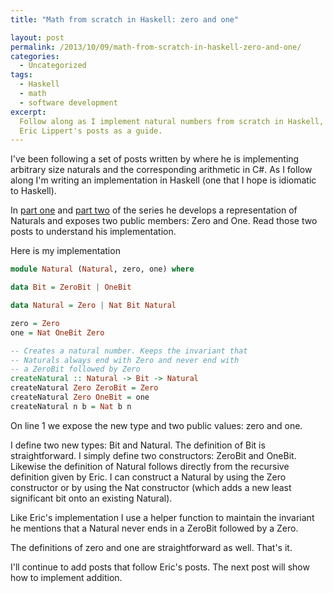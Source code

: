 ```yaml
---
title: "Math from scratch in Haskell: zero and one"

layout: post
permalink: /2013/10/09/math-from-scratch-in-haskell-zero-and-one/
categories:
  - Uncategorized
tags:
  - Haskell
  - math
  - software development
excerpt:
  Follow along as I implement natural numbers from scratch in Haskell, using
  Eric Lippert's posts as a guide.
---
```


I've been following a set of posts written by [][1] where he is implementing
arbitrary size naturals and the corresponding arithmetic in C#. As I follow
along I'm writing an implementation in Haskell (one that I hope is idiomatic to
Haskell).

In [part one][2] and [part two][3] of the series he develops a representation of
Naturals and exposes two public members: Zero and One. Read those two posts to
understand his implementation.

Here is my implementation

<!-- prettier-ignore-start -->
```haskell
module Natural (Natural, zero, one) where

data Bit = ZeroBit | OneBit

data Natural = Zero | Nat Bit Natural

zero = Zero
one = Nat OneBit Zero

-- Creates a natural number. Keeps the invariant that
-- Naturals always end with Zero and never end with
-- a ZeroBit followed by Zero
createNatural :: Natural -> Bit -> Natural
createNatural Zero ZeroBit = Zero
createNatural Zero OneBit = one
createNatural n b = Nat b n
```
<!-- prettier-ignore-end -->

On line 1 we expose the new type and two public values: zero and one.

I define two new types: Bit and Natural. The definition of Bit is
straightforward. I simply define two constructors: ZeroBit and OneBit. Likewise
the definition of Natural follows directly from the recursive definition given
by Eric. I can construct a Natural by using the Zero constructor or by using the
Nat constructor (which adds a new least significant bit onto an existing
Natural).

Like Eric's implementation I use a helper function to maintain the invariant he
mentions that a Natural never ends in a ZeroBit followed by a Zero.

The definitions of zero and one are straightforward as well. That's it.

I'll continue to add posts that follow Eric's posts. The next post will show how
to implement addition.

<!-- prettier-ignore-start -->
[1]: http://ericlippert.com "Eric Lippert"
[2]: http://ericlippert.com/2013/09/16/math-from-scratch-part-one/ "Math from scratch, part one"
[3]: http://ericlippert.com/2013/09/19/math-from-scratch-part-two/ "Math from scratch, part two: zero and one"
<!-- prettier-ignore-end -->
